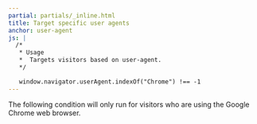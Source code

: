 ```yaml
---
partial: partials/_inline.html
title: Target specific user agents
anchor: user-agent
js: |
  /*
   * Usage
   *  Targets visitors based on user-agent.
   */

   window.navigator.userAgent.indexOf("Chrome") !== -1
---
```


The following condition will only run for visitors who are using the Google Chrome web browser.
